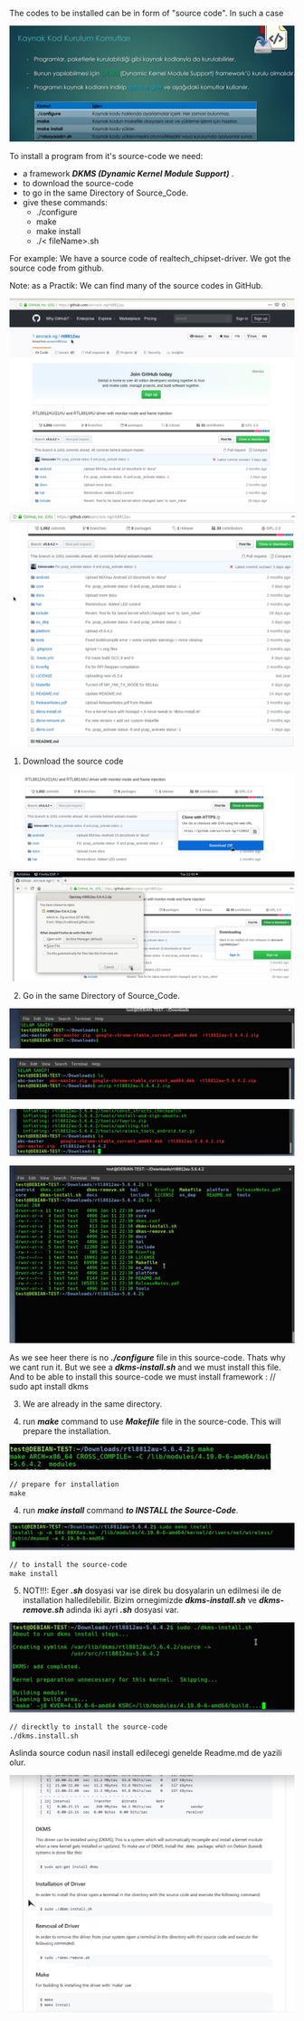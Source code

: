 The codes to be installed can be in form of "source code". In such a case 

![source_instal](../Images/source_instal.png)

To install a program from it's source-code we need:
 - a framework ***DKMS (Dynamic Kernel Module Support)*** .
 - to download the source-code
 - to go in the same Directory of Source_Code. 
 - give these commands:
   + ./configure    
   + make                 
   + make install
   + ./< fileName>.sh

For example: We have a source code of realtech_chipset-driver. We got the source code from github. 

Note: as a  Practik: We can find many of the source codes in GitHub. 

![source_instal1](../Images/source_instal1.png)

![source_instal2](../Images/source_instal2.png)

1. Download the source code 

![source_instal3](../Images/source_instal3.png)

![source_instal4](../Images/source_instal4.png)

2. Go in the same Directory of Source_Code. 

![source_instal5](../Images/source_instal5.png)

![source_instal6](../Images/source_instal6.png)

![source_instal7](../Images/source_instal7.png)

![source_instal8](../Images/source_instal8.png)

As we see heer there is no ***./configure*** file in this source-code. Thats why we cant run it. 
But we see a ***dkms-install.sh*** and we must install this file. 
And to be able to install this source-code we must install framework :
    // 
    sudo apt install dkms

3. We are already in the same directory. 

4. run ***make*** command to use ***Makefile*** file in the source-code. This will prepare the installation. 

![source_instal9](../Images/source_instal9.png)

    // prepare for installation
    make

4. run ***make install*** command ***to INSTALL the Source-Code***. 

![source_instal10](../Images/source_instal10.png)

    // to install the source-code
    make install

5. NOT!!!: Eger ***.sh*** dosyasi var ise direk bu dosyalarin un edilmesi ile de installation halledilebilir. Bizim ornegimizde ***dkms-install.sh*** ve ***dkms-remove.sh*** adinda iki ayri ***.sh*** dosyasi var. 

![source_instal11](../Images/source_instal11.png)

    // direcktly to install the source-code
    ./dkms.install.sh

Aslinda source codun nasil install edilecegi genelde Readme.md de yazili olur. 

![source_instal12](../Images/source_instal12.png)